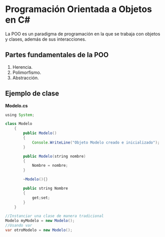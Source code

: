 # Programación Orientada a Objetos en C#

La POO es un paradigma de programación en la que se trabaja con objetos y clases, además de sus interacciones. 


## Partes fundamentales de la POO

1. Herencia.
2. Polimorfismo.
3. Abstracción.


## Ejemplo de clase


**Modelo.cs**

```java
using System;

class Modelo
    {
        public Modelo()
        {
            Console.WriteLine("Objeto Modelo creado e inicializado");
        }

        public Modelo(string nombre)
        {
            Nombre = nombre;
        }

        ~Modelo(){}

        public string Nombre
        {
            get;set;
        }
    }
```


```java
//Instanciar una clase de manera tradicional
Modelo myModelo = new Modelo();
//Usando var
var otroModelo = new Modelo();
```
